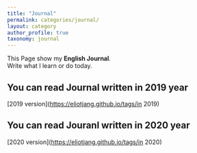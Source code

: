 ```yaml
---
title: "Journal"
permalink: categories/journal/
layout: category
author_profile: true
taxonomy: journal
---
```


This Page show my **English Journal**.  
Write what I learn or do today.

## You can read Journal written in 2019 year  
[2019 version](https://eliotjang.github.io/tags/in 2019)


## You can read Jouranl written in 2020 year
[2020 version](https://eliotjang.github.io/tags/in 2020)
